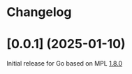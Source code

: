 # Changelog

# [0.0.1] (2025-01-10)

Initial release for Go based on MPL [1.8.0](../../../CHANGELOG.md)
